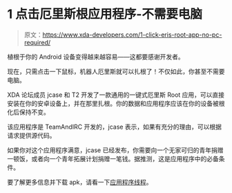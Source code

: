# 1 点击厄里斯根应用程序-不需要电脑

> 原文：<https://www.xda-developers.com/1-click-eris-root-app-no-pc-required/>

植根于你的 Android 设备变得越来越容易——这都要感谢开发者。

现在，只需点击一下鼠标，机器人厄里斯就可以扎根了！不仅如此，你甚至不需要电脑。

XDA 论坛成员 jcase 和 T2 开发了一款通用的一键式厄里斯 Root 应用，可以直接安装在你的安卓设备上，并在那里扎根。你的数据和应用程序应该在你的设备被根化后保持不变。

该应用程序是 TeamAndIRC 开发的，jcase 表示，如果有充分的理由，可以根据请求提供源代码。

如果你对这个应用程序满意，jcase 已经发布，你需要向一个无家可归的青年捐赠一顿饭，或者向一个青年拓展计划捐赠一笔钱。据推测，这是应用程序中的必备条件。

要了解更多信息并下载 apk，请看一下[应用程序线程](http://forum.xda-developers.com/showthread.php?t=742228)。